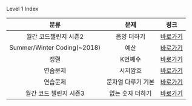 Level 1 Index

|            분류             |        문제        |                                           링크                                           |
| :-------------------------: | :----------------: | :--------------------------------------------------------------------------------------: |
|    월간 코드챌린지 시즌2    |    음양 더하기     |           [바로가기](https://programmers.co.kr/learn/courses/30/lessons/76501)           |
| Summer/Winter Coding(~2018) |        예산        |           [바로가기](https://programmers.co.kr/learn/courses/30/lessons/12982)           |
|            정렬             |      K번째수       |           [바로가기](https://programmers.co.kr/learn/courses/30/lessons/42748)           |
|          연습문제           |      시저암호      |           [바로가기](https://programmers.co.kr/learn/courses/30/lessons/12926)           |
|          연습문제           | 문자열 다루기 기본 | [바로가기](https://programmers.co.kr/learn/courses/30/lessons/12918?language=javascript) |
|   월간 코드 챌린지 시즌3    |  없는 숫자 더하기  |           [바로가기](https://programmers.co.kr/learn/courses/30/lessons/86051)           |
